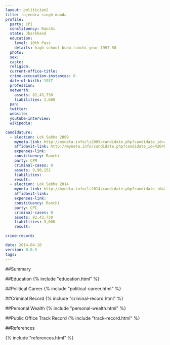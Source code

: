 ```yaml
---
layout: politician2
title: rajendra singh munda
profile: 
  party: CPI
  constituency: Ranchi
  state: Jharkhand
  education: 
    level: 10th Pass
    details: high school budu ranchi year 1957 58
  photo: 
  sex: 
  caste: 
  religion: 
  current-office-title: 
  crime-accusation-instances: 0
  date-of-birth: 1937
  profession: 
  networth: 
    assets: 82,43,730
    liabilities: 3,000
  pan: 
  twitter: 
  website: 
  youtube-interview: 
  wikipedia: 

candidature: 
  - election: Lok Sabha 2009
    myneta-link: http://myneta.info/ls2009/candidate.php?candidate_id=4264
    affidavit-link: http://myneta.info/candidate.php?candidate_id=4264&scan=original
    expenses-link: 
    constituency: Ranchi 
    party: CPM
    criminal-cases: 0
    assets: 9,90,152
    liabilities: 
    result:  
  - election: Lok Sabha 2014
    myneta-link: http://myneta.info/ls2014/candidate.php?candidate_id=2878
    affidavit-link: 
    expenses-link: 
    constituency: Ranchi 
    party: CPI
    criminal-cases: 0
    assets: 82,43,730
    liabilities: 3,000
    result:  

crime-record: 

date: 2014-04-10
version: 0.0.5
tags: 
---
```


##Summary


##Education
{% include "education.html" %}


##Political Career
{% include "political-career.html" %}


##Criminal Record
{% include "criminal-record.html" %}


##Personal Wealth
{% include "personal-wealth.html" %}


##Public Office Track Record
{% include "track-record.html" %}


##References


{% include "references.html" %}
